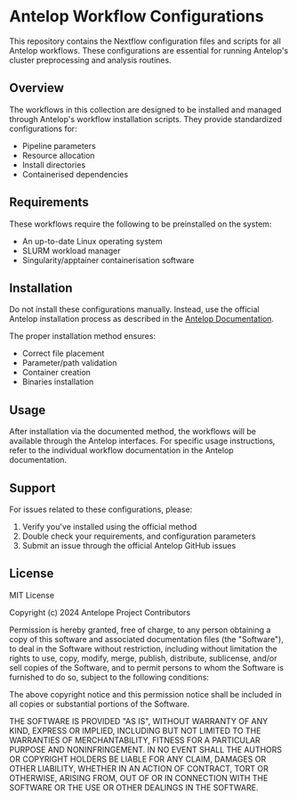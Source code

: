 # Antelop Workflow Configurations

This repository contains the Nextflow configuration files and scripts for all Antelop workflows. These configurations are essential for running Antelop's cluster preprocessing and analysis routines.

## Overview

The workflows in this collection are designed to be installed and managed through Antelop's workflow installation scripts. They provide standardized configurations for:

- Pipeline parameters
- Resource allocation
- Install directories
- Containerised dependencies

## Requirements

These workflows require the following to be preinstalled on the system:

- An up-to-date Linux operating system
- SLURM workload manager
- Singularity/apptainer containerisation software

## Installation

Do not install these configurations manually. Instead, use the official Antelop installation process as described in the [Antelop Documentation](https://antelop.readthedocs.io/en/latest/developer/repo.html).

The proper installation method ensures:
- Correct file placement
- Parameter/path validation
- Container creation
- Binaries installation

## Usage

After installation via the documented method, the workflows will be available through the Antelop interfaces. For specific usage instructions, refer to the individual workflow documentation in the Antelop documentation.

## Support

For issues related to these configurations, please:
1. Verify you've installed using the official method
2. Double check your requirements, and configuration parameters
3. Submit an issue through the official Antelop GitHub issues

## License

MIT License

Copyright (c) 2024 Antelope Project Contributors

Permission is hereby granted, free of charge, to any person obtaining a copy
of this software and associated documentation files (the "Software"), to deal
in the Software without restriction, including without limitation the rights
to use, copy, modify, merge, publish, distribute, sublicense, and/or sell
copies of the Software, and to permit persons to whom the Software is
furnished to do so, subject to the following conditions:

The above copyright notice and this permission notice shall be included in all
copies or substantial portions of the Software.

THE SOFTWARE IS PROVIDED "AS IS", WITHOUT WARRANTY OF ANY KIND, EXPRESS OR
IMPLIED, INCLUDING BUT NOT LIMITED TO THE WARRANTIES OF MERCHANTABILITY,
FITNESS FOR A PARTICULAR PURPOSE AND NONINFRINGEMENT. IN NO EVENT SHALL THE
AUTHORS OR COPYRIGHT HOLDERS BE LIABLE FOR ANY CLAIM, DAMAGES OR OTHER
LIABILITY, WHETHER IN AN ACTION OF CONTRACT, TORT OR OTHERWISE, ARISING FROM,
OUT OF OR IN CONNECTION WITH THE SOFTWARE OR THE USE OR OTHER DEALINGS IN THE
SOFTWARE.
